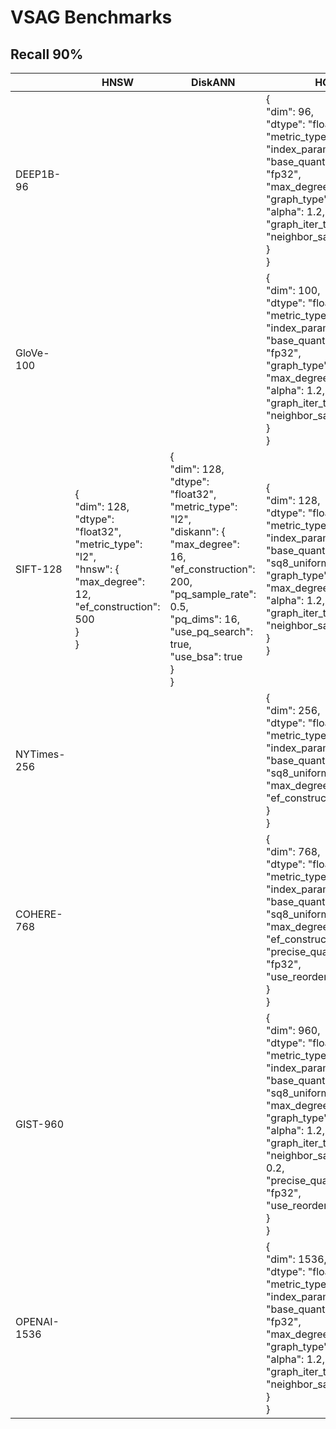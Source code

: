 # VSAG Benchmarks



## Recall 90%

|             | HNSW                                                         | DiskANN                                                      | HGraph                                                       | IVF                                                          |
| ----------- | ------------------------------------------------------------ | ------------------------------------------------------------ | ------------------------------------------------------------ | ------------------------------------------------------------ |
| DEEP1B-96   |                                                              |                                                              | {<br/>  "dim": 96,<br/>  "dtype": "float32",<br/>  "metric_type": "cosine",<br/>  "index_param": {<br/>    "base_quantization_type": "fp32",<br/>    "max_degree": 48,<br/>    "graph_type": "odescent",<br/>    "alpha": 1.2,<br/>    "graph_iter_turn": 40,<br/>    "neighbor_sample_rate": 0.2<br/>  }<br/>} |                                                              |
| GloVe-100   |                                                              |                                                              | {<br/>  "dim": 100,<br/>  "dtype": "float32",<br/>  "metric_type": "cosine",<br/>  "index_param": {<br/>    "base_quantization_type": "fp32",<br/>    "graph_type": "odescent",<br/>    "max_degree": 96,<br/>    "alpha": 1.2,<br/>    "graph_iter_turn": 30,<br/>    "neighbor_sample_rate": 0.2<br/>  }<br/>} |                                                              |
| SIFT-128    | {<br/>  "dim": 128,<br/>  "dtype": "float32",<br/>  "metric_type": "l2",<br/>  "hnsw": {<br/>    "max_degree": 12,<br/>    "ef_construction": 500<br/>  }<br/>} | {<br/>  "dim": 128,<br/>  "dtype": "float32",<br/>  "metric_type": "l2",<br/>  "diskann": {<br/>    "max_degree": 16,<br/>    "ef_construction": 200,<br/>    "pq_sample_rate": 0.5,<br/>    "pq_dims": 16,<br/>    "use_pq_search": true,<br/>    "use_bsa": true<br/>  }<br/>} | {<br/>  "dim": 128,<br/>  "dtype": "float32",<br/>  "metric_type": "l2",<br/>  "index_param": {<br/>    "base_quantization_type": "sq8_uniform",<br/>    "graph_type": "odescent",<br/>    "max_degree": 64,<br/>    "alpha": 1.2,<br/>    "graph_iter_turn": 50,<br/>    "neighbor_sample_rate": 0.2<br/>  }<br/>} | {<br/>  "dim": 128,<br/>  "dtype": "float32",<br/>  "metric_type": "l2",<br/>  "index_param": {<br/>    "buckets_count": 1000,<br/>    "base_quantization_type": "fp32",<br/>    "partition_strategy_type": "ivf",<br/>    "ivf_train_type": "kmeans"<br/>  }<br/>} |
| NYTimes-256 |                                                              |                                                              | {<br/>  "dim": 256,<br/>  "dtype": "float32",<br/>  "metric_type": "cosine",<br/>  "index_param": {<br/>    "base_quantization_type": "sq8_uniform",<br/>    "max_degree": 48,<br/>    "ef_construction": 400<br/>  }<br/>} |                                                              |
| COHERE-768  |                                                              |                                                              | {<br/>  "dim": 768,<br/>  "dtype": "float32",<br/>  "metric_type": "cosine",<br/>  "index_param": {<br/>    "base_quantization_type": "sq8_uniform",<br/>    "max_degree": 64,<br/>    "ef_construction": 400,<br/>    "precise_quantization_type": "fp32",<br/>    "use_reorder": true<br/>  }<br/>} |                                                              |
| GIST-960    |                                                              |                                                              | {<br/>  "dim": 960,<br/>  "dtype": "float32",<br/>  "metric_type": "l2",<br/>  "index_param": {<br/>    "base_quantization_type": "sq8_uniform",<br/>    "max_degree": 64,<br/>    "graph_type": "odescent",<br/>    "alpha": 1.2,<br/>    "graph_iter_turn": 60,<br/>    "neighbor_sample_rate": 0.2,<br/>    "precise_quantization_type": "fp32",<br/>    "use_reorder": true<br/>  }<br/>} |                                                              |
| OPENAI-1536 |                                                              |                                                              | {<br/>  "dim": 1536,<br/>  "dtype": "float32",<br/>  "metric_type": "cosine",<br/>  "index_param": {<br/>    "base_quantization_type": "fp32",<br/>    "max_degree": 64,<br/>    "graph_type": "odescent",<br/>    "alpha": 1.2,<br/>    "graph_iter_turn": 30,<br/>    "neighbor_sample_rate": 0.1<br/>  }<br/>} |                                                              |

